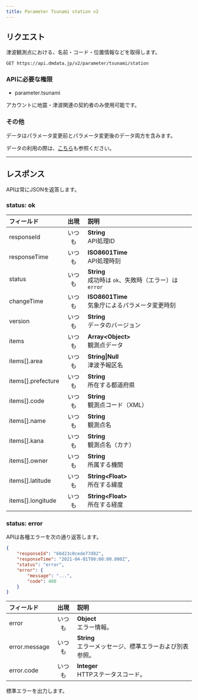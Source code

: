 ```yaml
---
title: Parameter Tsunami station v2
---
```


## リクエスト

津波観測点における、名前・コード・位置情報などを取得します。

`GET https://api.dmdata.jp/v2/parameter/tsunami/station`

### APIに必要な権限
* parameter.tsunami

アカウントに地震・津波関連の契約者のみ使用可能です。

### その他
データはパラメータ変更前とパラメータ変更後のデータ両方を含みます。

データの利用の際は、[こちら](/docs/parameter.md)も参照ください。

---

## レスポンス
APIは常にJSONを返答します。

### status: ok
| フィールド              | 出現  | 説明                                           |
|:-------------------|:---:|:---------------------------------------------|
| responseId         | いつも | **String** <br/> API処理ID                     |
| responseTime       | いつも | **ISO8601Time** <br/> API処理時刻                |
| status             | いつも | **String** <br/> 成功時は `ok`、失敗時（エラー）は `error` |
| changeTime         | いつも | **ISO8601Time** <br/> 気象庁によるパラメータ変更時刻        |
| version            | いつも | **String** <br/> データのバージョン                   |
| items              | いつも | **Array&lt;Object&gt;** <br/> 観測点データ         |
| items[].area       | いつも | **String\|Null** <br/> 津波予報区名                |
| items[].prefecture | いつも | **String** <br/> 所在する都道府県                    |
| items[].code       | いつも | **String** <br/> 観測点コード（XML）                 |
| items[].name       | いつも | **String** <br/> 観測点名                        |
| items[].kana       | いつも | **String** <br/> 観測点名（カナ）                    |
| items[].owner      | いつも | **String** <br/> 所属する機関                      |
| items[].latitude   | いつも | **String&lt;Float&gt;** <br/> 所在する緯度         |
| items[].longitude  | いつも | **String&lt;Float&gt;** <br/> 所在する経度         |

### status: error
APIは各種エラーを次の通り返答します。
```json
{
    "responseId": "66d23c0cede77d82",
    "responseTime": "2021-04-01T00:00:00.000Z",
    "status": "error",
    "error": {
        "message": "...",
        "code": 400
    }
}
```

| フィールド         | 出現  | 説明                                      |
|:--------------|:---:|:----------------------------------------|
| error         | いつも | **Object** <br/> エラー情報。                 |
| error.message | いつも | **String** <br/> エラーメッセージ、標準エラーおよび別表参照。 |
| error.code    | いつも | **Integer** <br/> HTTPステータスコード。         |

標準エラーを出力します。
